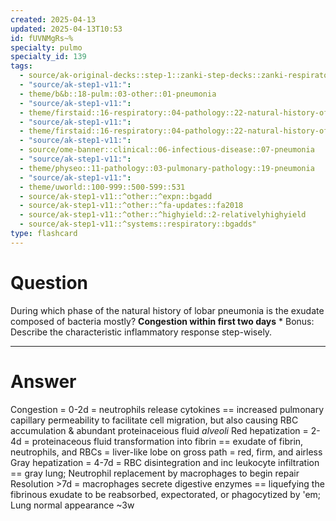 ```yaml
---
created: 2025-04-13
updated: 2025-04-13T10:53
id: fUVNMgRs~%
specialty: pulmo
specialty_id: 139
tags:
  - source/ak-original-decks::step-1::zanki-step-decks::zanki-respiratory::respiratory-pathology
  - "source/ak-step1-v11:": 
  - theme/b&b::18-pulm::03-other::01-pneumonia
  - "source/ak-step1-v11:": 
  - theme/firstaid::16-respiratory::04-pathology::22-natural-history-of-lobar-pneumonia
  - "source/ak-step1-v11:": 
  - theme/firstaid::16-respiratory::04-pathology::22-natural-history-of-lobar-pneumonia::congestion
  - "source/ak-step1-v11:": 
  - source/ome-banner::clinical::06-infectious-disease::07-pneumonia
  - "source/ak-step1-v11:": 
  - theme/physeo::11-pathology::03-pulmonary-pathology::19-pneumonia
  - "source/ak-step1-v11:": 
  - theme/uworld::100-999::500-599::531
  - source/ak-step1-v11::^other::^expn::bgadd
  - source/ak-step1-v11::^other::^fa-updates::fa2018
  - source/ak-step1-v11::^other::^highyield::2-relativelyhighyield
  - source/ak-step1-v11::^systems::respiratory::bgadds"
type: flashcard
---
```


# Question
During which phase of the natural history of lobar pneumonia is the exudate composed of bacteria mostly?   **Congestion within first two days**   * Bonus: Describe the characteristic inflammatory response step-wisely.

---

# Answer
Congestion = 0-2d = neutrophils release cytokines == increased pulmonary capillary permeability to facilitate cell migration, but also causing RBC accumulation & abundant proteinaceious fluid *alveoli*  Red hepatization = 2-4d = proteinaceous fluid transformation into fibrin == exudate of fibrin, neutrophils, and RBCs = liver-like lobe on gross path = red, firm, and airless  Gray hepatization = 4-7d = RBC disintegration and inc leukocyte infiltration == gray lung; Neutrophil replacement by macrophages to begin repair  Resolution >7d = macrophages secrete digestive enzymes == liquefying the fibrinous exudate to be reabsorbed, expectorated, or phagocytized by 'em; Lung normal appearance ~3w